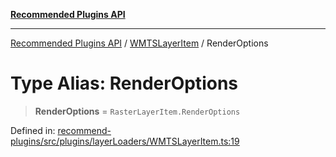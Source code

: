 [**Recommended Plugins API**](../../../../README.md)

***

[Recommended Plugins API](../../../../README.md) / [WMTSLayerItem](../README.md) / RenderOptions

# Type Alias: RenderOptions

> **RenderOptions** = `RasterLayerItem.RenderOptions`

Defined in: [recommend-plugins/src/plugins/layerLoaders/WMTSLayerItem.ts:19](https://github.com/dde-platform/dde-earth/blob/6072ab445eaffdb7776cf25b1239af6bc27166a4/packages/recommend-plugins/src/plugins/layerLoaders/WMTSLayerItem.ts#L19)
